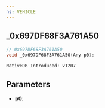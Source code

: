 ```yaml
---
ns: VEHICLE
---
```

## _0x697DF68F3A761A50

```c
// 0x697DF68F3A761A50
void _0x697DF68F3A761A50(Any p0);
```

```
NativeDB Introduced: v1207
```

## Parameters
* **p0**:
